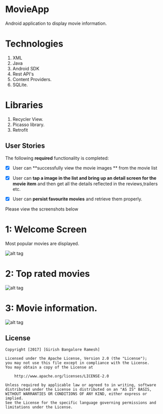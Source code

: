 # MovieApp
Android application to display movie information.

# Technologies
1. XML
2. Java
3. Android SDK
4. Rest API's
5. Content Providers.
6. SQLite.

# Libraries 
1. Recycler View.
2. Picasso library.
3. Retrofit

## User Stories

The following **required** functionality is completed:

* [x] User can **successfully view the movie images   ** from the movie list
* [x] User can **tap a image in the list and bring up an detail screen for the movie item** and then get all the details reflected in the reviews,trailers etc.
* [x] User can **persist favourite movies** and retrieve them properly.


Please view the screenshots below

# 1: Welcome Screen
Most popular movies are displayed.

![alt tag](https://cloud.githubusercontent.com/assets/15712720/25318842/18bf0508-284b-11e7-9956-fb01fb3c301d.png)

# 2: Top rated movies

![alt tag](https://cloud.githubusercontent.com/assets/15712720/25318844/1f189d1a-284b-11e7-843b-388691998d69.png)

# 3: Movie information.

![alt tag](https://cloud.githubusercontent.com/assets/15712720/25318846/23fdc242-284b-11e7-9499-cff4f9280347.png)

## License

    Copyright [2017] [Girish Bangalore Ramesh]

    Licensed under the Apache License, Version 2.0 (the "License");
    you may not use this file except in compliance with the License.
    You may obtain a copy of the License at

        http://www.apache.org/licenses/LICENSE-2.0

    Unless required by applicable law or agreed to in writing, software
    distributed under the License is distributed on an "AS IS" BASIS,
    WITHOUT WARRANTIES OR CONDITIONS OF ANY KIND, either express or implied.
    See the License for the specific language governing permissions and
    limitations under the License.

